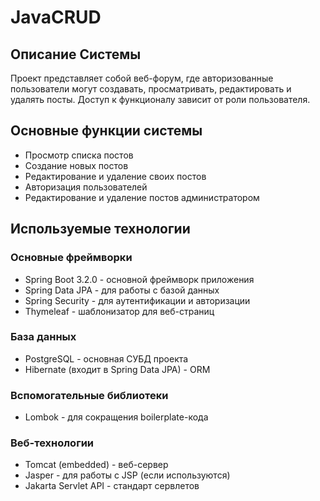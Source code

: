 # JavaCRUD
## Описание Системы
Проект представляет собой веб-форум, где авторизованные пользователи могут создавать, просматривать, редактировать и удалять посты. Доступ к функционалу зависит от роли пользователя.
## Основные функции системы
- Просмотр списка постов
- Создание новых постов
- Редактирование и удаление своих постов
- Авторизация пользователей
- Редактирование и удаление постов администратором 
## Используемые технологии
### Основные фреймворки
- Spring Boot 3.2.0 - основной фреймворк приложения
- Spring Data JPA - для работы с базой данных
- Spring Security - для аутентификации и авторизации
- Thymeleaf - шаблонизатор для веб-страниц
### База данных
- PostgreSQL - основная СУБД проекта
- Hibernate (входит в Spring Data JPA) - ORM
### Вспомогательные библиотеки
- Lombok - для сокращения boilerplate-кода
### Веб-технологии
- Tomcat (embedded) - веб-сервер
- Jasper - для работы с JSP (если используются)
- Jakarta Servlet API - стандарт сервлетов
